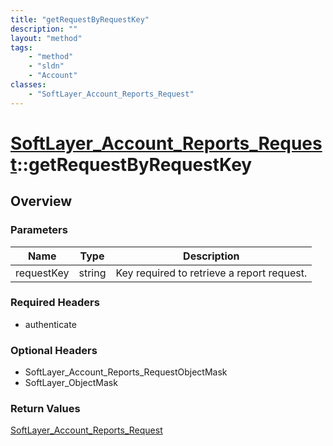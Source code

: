 ```yaml
---
title: "getRequestByRequestKey"
description: ""
layout: "method"
tags:
    - "method"
    - "sldn"
    - "Account"
classes:
    - "SoftLayer_Account_Reports_Request"
---
```

# [SoftLayer_Account_Reports_Request](/reference/services/SoftLayer_Account_Reports_Request)::getRequestByRequestKey




## Overview 


### Parameters 
|Name | Type | Description |
| --- | --- | --- |
|requestKey| string| Key required to retrieve a report request.|


### Required Headers
* authenticate

### Optional Headers
* SoftLayer_Account_Reports_RequestObjectMask
* SoftLayer_ObjectMask

### Return Values
<a href='/reference/datatypes/SoftLayer_Account_Reports_Request'>SoftLayer_Account_Reports_Request </a>

